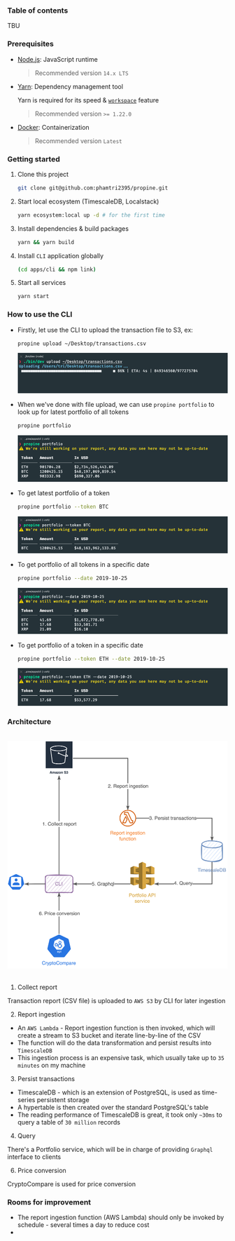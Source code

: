 ### Table of contents

TBU

### Prerequisites

- [Node.js](https://nodejs.org/en/download): JavaScript runtime
  
  > Recommended version `14.x LTS`

- [Yarn](https://yarnpkg.com): Dependency management tool

  Yarn is required for its speed & [`workspace`](https://yarnpkg.com/lang/en/docs/workspaces) feature
  
  > Recommended version `>= 1.22.0`

- [Docker](https://www.docker.com): Containerization

  > Recommended version `Latest`

### Getting started

1. Clone this project
  
   ```sh
   git clone git@github.com:phamtri2395/propine.git
   ```

2. Start local ecosystem (TimescaleDB, Localstack)

   ```sh
   yarn ecosystem:local up -d # for the first time
   ```

3. Install dependencies & build packages

   ```sh
   yarn && yarn build
   ```

4. Install `CLI` application globally

   ```sh
   (cd apps/cli && npm link)
   ```

5. Start all services

   ```sh
   yarn start
   ```

### How to use the CLI

- Firstly, let use the CLI to upload the transaction file to S3, ex:

  ```sh
  propine upload ~/Desktop/transactions.csv
  ```

  ![Use CLI to upload transaction file](.github/screenshots/cli-upload.png)

- When we've done with file upload, we can use `propine portfolio` to look up for latest portfolio of all tokens

  ```sh
  propine portfolio
  ```

  ![Use CLI to look up latest portfolio of all tokens](.github/screenshots/cli-portfolio-no-arg.png)

- To get latest portfolio of a token

  ```sh
  propine portfolio --token BTC
  ```

  ![Use CLI to look up latest portfolio of a specific token](.github/screenshots/cli-portfolio-token-arg.png)

- To get portfolio of all tokens in a specific date

  ```sh
  propine portfolio --date 2019-10-25
  ```

  ![Use CLI to look up all portfolio in a specific date](.github/screenshots/cli-portfolio-date-arg.png)

- To get portfolio of a token in a specific date

  ```sh
  propine portfolio --token ETH --date 2019-10-25
  ```

  ![Use CLI to look up portfolio of a token in a specific date](.github/screenshots/cli-portfolio-token-date-args.png)

### Architecture

<br/>
<div align="center">
  <img alt="Architecture" width="768" src="./.github/screenshots/architecture.png">
</div>
<br/>

1. Collect report

  Transaction report (CSV file) is uploaded to `AWS S3` by CLI for later ingestion

2. Report ingestion

  - An `AWS Lambda` - Report ingestion function is then invoked, which will create a stream to S3 bucket and iterate line-by-line of the CSV
  - The function will do the data transformation and persist results into `TimescaleDB`
  - This ingestion process is an expensive task, which usually take up to `35 minutes` on my machine

3. Persist transactions
  
  - TimescaleDB - which is an extension of PostgreSQL, is used as time-series persistent storage
  - A hypertable is then created over the standard PostgreSQL's table
  - The reading performance of TimescaleDB is great, it took only `~30ms` to query a table of `30 million` records
   
4. Query

  There's a Portfolio service, which will be in charge of providing `Graphql` interface to clients

6. Price conversion

  CryptoCompare is used for price conversion

### Rooms for improvement

- The report ingestion function (AWS Lambda) should only be invoked by schedule - several times a day to reduce cost
- 
